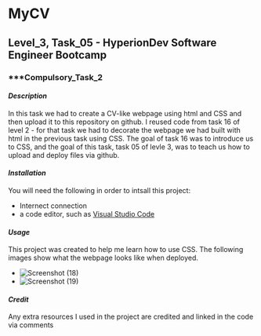 # **MyCV**
## **Level_3, Task_05 - HyperionDev Software Engineer Bootcamp**
### ***Compulsory_Task_2

#### _**Description**_
In this task we had to create a CV-like webpage using html and CSS and then upload it to this repository on github. I reused code from task 16 of level 2 - for that task we had to decorate the webpage we had built with html in the previous task using CSS. The goal of task 16 was to introduce us to CSS, and the goal of this task, task 05 of levle 3, was to teach us how to upload and deploy files via github. 

#### _**Installation**_
You will need the following in order to intsall this project:
* Internect connection
* a code editor, such as [Visual Studio Code](https://code.visualstudio.com/download)

#### _**Usage**_
This project was created to help me learn how to use CSS. The following images show what the webpage looks like when deployed.
* ![Screenshot (18)](https://github.com/becca-booka/MyCV/assets/142508818/e4e9e829-b8f2-4104-96c9-7cec256ce6e3)
* ![Screenshot (19)](https://github.com/becca-booka/MyCV/assets/142508818/d8faf564-f548-4ca8-9587-448786132f52)

#### _**Credit**_
Any extra resources I used in the project are credited and linked in the code via comments
